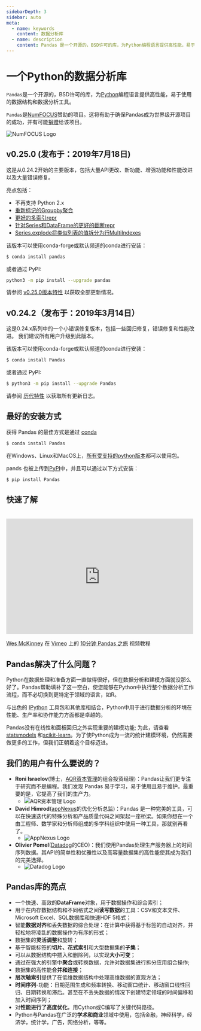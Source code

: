 ```yaml
---
sidebarDepth: 3
sidebar: auto
meta:
  - name: keywords
    content: 数据分析库
  - name: description
    content: Pandas 是一个开源的，BSD许可的库，为Python编程语言提供高性能，易于使用的数据结构和数据分析工具。
---
```


# 一个Python的数据分析库

``Pandas``是一个开源的，BSD许可的库，为[Python](https://www.python.org/)编程语言提供高性能，易于使用的数据结构和数据分析工具。

``Pandas``是[NumFOCUS](https://www.numfocus.org/open-source-projects.html)赞助的项目。这将有助于确保Pandas成为世界级开源项目的成功，并有可能[捐赠](https://pandas.pydata.org/donate.html)给该项目。

![NumFOCUS Logo](https://static.pypandas.thto.net/public/static/images/SponsoredProjectStamp_300px.png)

## v0.25.0 (发布于：2019年7月18日)

这是从0.24.2开始的主要版本，包括大量API更改、新功能、增强功能和性能改进以及大量错误修复。

亮点包括：

- 不再支持 Python 2.x
- [重新标记的Groupby聚合](https://pandas.pydata.org/pandas-docs/version/0.25/whatsnew/v0.25.0.html#groupby-aggregation-with-relabeling)
- [更好的多索引repr](https://pandas.pydata.org/pandas-docs/version/0.25/whatsnew/v0.25.0.html#better-repr-for-multiindex)
- [针对Series和DataFrame的更好的截断repr](https://pandas.pydata.org/pandas-docs/version/0.25/whatsnew/v0.25.0.html#shorter-truncated-repr-for-series-and-dataframe)
- [Series.explode将类似列表的值拆分为行MultiIndexes](https://pandas.pydata.org/pandas-docs/version/0.25/whatsnew/v0.25.0.html#series-explode-to-split-list-like-values-to-rows)

该版本可以使用conda-forge或默认频道的conda进行安装：

``` bash
$ conda install pandas
```

或者通过 PyPI:

``` bash
python3 -m pip install --upgrade pandas
```

请参阅 [v0.25.0版本特性](/docs/whatsnew/v0.25.0.html) 以获取全部更新情况。

## v0.24.2（发布于：2019年3月14日）

这是0.24.x系列中的一个小错误修复版本，包括一些回归修复，错误修复和性能改进。 我们建议所有用户升级到此版本。

该版本可以使用conda-forge或默认频道的conda进行安装：

``` bash
$ conda install Pandas
```

或者通过 PyPI:

``` bash
$ python3 -m pip install --upgrade Pandas
```

请参阅 [历代特性](https://pandas.pydata.org/pandas-docs/version/0.24.2/whatsnew/v0.24.2.html) 以获取所有更新日志。

## 最好的安装方式

获得 Pandas 的最佳方式是通过 [conda](http://Pandas.pydata.org/Pandas-docs/stable/install.html#installing-Pandas-with-anaconda)

``` bash
$ conda install Pandas
```

在Windows、Linux和MacOS上，[所有受支持的python版本](http://Pandas.pydata.org/Pandas-docs/stable/install.html#python-version-support)都可以使用包。

pands 也被上传到[PyPI](https://pypi.org/project/Pandas/)中，并且可以通过以下方式安装：

``` bash
$ pip install Pandas
```

## 快速了解

<iframe src="https://player.vimeo.com/video/59324550" style="margin-top: 20px;" width="500" height="309" frameborder="0" webkitallowfullscreen="" mozallowfullscreen="" allowfullscreen=""></iframe>

[Wes McKinney](https://vimeo.com/user10077863) 在 [Vimeo](https://vimeo.com/) 上的 [10分钟 Pandas 之旅](https://vimeo.com/59324550) 视频教程

## Pandas解决了什么问题？

Python在数据处理和准备方面一直做得很好，但在数据分析和建模方面就没那么好了。Pandas帮助填补了这一空白，使您能够在Python中执行整个数据分析工作流程，而不必切换到更特定于领域的语言，如R。

与出色的 [IPython](https://ipython.org/) 工具包和其他库相结合，Python中用于进行数据分析的环境在性能、生产率和协作能力方面都是卓越的。

Pandas没有在线性和面板回归之外实现重要的建模功能; 为此，请查看 [statsmodels](http://statsmodels.sf.net/) 和[scikit-learn](http://scikit-learn.org/)。为了使Python成为一流的统计建模环境，仍然需要做更多的工作，但我们正朝着这个目标迈进。

## 我们的用户有什么要说的？

- **Roni Israelov**(博士，[AQR资本管理](https://www.aqr.com/)的组合投资经理)：Pandas让我们更专注于研究而不是编程。我们发现 Pandas 易于学习，易于使用且易于维护。最重要的是，它提高了我们的生产力。
  - ![AQR资本管理 Logo](https://static.pypandas.thto.net/public/static/images/aqr_capital_management_logo.png)
- **David Himrod**([appNexus](https://www.appnexus.com/)的优化分析总监)：Pandas 是一种完美的工具，可以在快速迭代的特殊分析和产品质量代码之间架起一座桥梁。如果你想在一个由工程师、数学家和分析师组成的多学科组织中使用一种工具，那就别再看了。
  - ![AppNexus Logo](https://static.pypandas.thto.net/public/static/images/appnexus_logo.png)
- **Olivier Pomel**([Datadog](https://www.datadoghq.com/)的CEO)：我们使用Pandas处理生产服务器上的时间序列数据。其API的简单性和优雅性以及高容量数据集的高性能使其成为我们的完美选择。
  - ![Datadog Logo](https://static.pypandas.thto.net/public/static/images/datadog_logo.png)

## Pandas库的亮点

- 一个快速、高效的**DataFrame**对象，用于数据操作和综合索引；
- 用于在内存数据结构和不同格式之间**读写数据**的工具：CSV和文本文件、Microsoft Excel、SQL数据库和快速HDF 5格式；
- 智能**数据对齐**和丢失数据的综合处理：在计算中获得基于标签的自动对齐，并轻松地将凌乱的数据操作为有序的形式；
- 数据集的**灵活调整**和旋转；
- 基于智能标签的**切片、花式索引**和大型数据集的**子集**；
- 可以从数据结构中插入和删除列，以实现**大小可变**；
- 通过在强大的引擎中**聚合**或转换数据，允许对数据集进行拆分应用组合操作;
- 数据集的高性能**合并和连接**；
- **层次轴索引**提供了在低维数据结构中处理高维数据的直观方法；
- **时间序列**-功能：日期范围生成和频率转换、移动窗口统计、移动窗口线性回归、日期转换和滞后。甚至在不丢失数据的情况下创建特定领域的时间偏移和加入时间序列；
- 对**性能进行了高度优化**，用Cython或C编写了关键代码路径。
- Python与Pandas在广泛的**学术和商业**领域中使用，包括金融，神经科学，经济学，统计学，广告，网络分析，等等。
